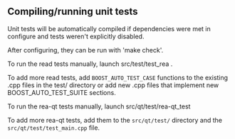 Compiling/running unit tests
------------------------------------

Unit tests will be automatically compiled if dependencies were met in configure
and tests weren't explicitly disabled.

After configuring, they can be run with 'make check'.

To run the read tests manually, launch src/test/test_rea .

To add more read tests, add `BOOST_AUTO_TEST_CASE` functions to the existing
.cpp files in the test/ directory or add new .cpp files that
implement new BOOST_AUTO_TEST_SUITE sections.

To run the rea-qt tests manually, launch src/qt/test/rea-qt_test

To add more rea-qt tests, add them to the `src/qt/test/` directory and
the `src/qt/test/test_main.cpp` file.
